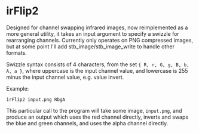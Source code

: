 # irFlip2
Designed for channel swapping infrared images, now reimplemented as a more general utility, it takes an input argument to specify a swizzle for rearranging channels. Currently only operates on PNG compressed images, but at some point I'll add stb_image/stb_image_write to handle other formats.

Swizzle syntax consists of 4 characters, from the set ```{ R, r, G, g, B, b, A, a }```, where uppercase is the input channel value, and lowercase is 255 minus the input channel value, e.g. value invert.

Example: 

```irFlip2 input.png RbgA```

This particular call to the program will take some image, ```input.png```, and produce an output which uses the red channel directly, inverts and swaps the blue and green channels, and uses the alpha channel directly.
